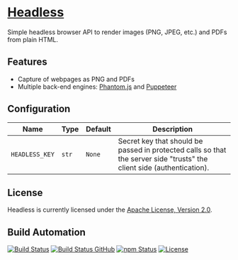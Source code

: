 # [Headless](https://headless.hive.pt)

Simple headless browser API to render images (PNG, JPEG, etc.) and PDFs from plain HTML.

## Features

* Capture of webpages as PNG and PDFs
* Multiple back-end engines: [Phantom.js](https://phantomjs.org) and [Puppeteer](https://github.com/GoogleChrome/puppeteer)

## Configuration

| Name           | Type  | Default | Description                                                                                                            |
| -------------- | ----- | ------- | ---------------------------------------------------------------------------------------------------------------------- |
| `HEADLESS_KEY` | `str` | `None`  | Secret key that should be passed in protected calls so that the server side "trusts" the client side (authentication). |

## License

Headless is currently licensed under the [Apache License, Version 2.0](http://www.apache.org/licenses/).

## Build Automation

[![Build Status](https://travis-ci.org/hivesolutions/headless.svg?branch=master)](https://travis-ci.org/hivesolutions/headless)
[![Build Status GitHub](https://github.com/hivesolutions/headless/workflows/Main%20Workflow/badge.svg)](https://github.com/hivesolutions/headless/actions)
[![npm Status](https://img.shields.io/npm/v/hive-headless.svg)](https://www.npmjs.com/package/hive-headless)
[![License](https://img.shields.io/badge/license-Apache%202.0-blue.svg)](https://www.apache.org/licenses/)
